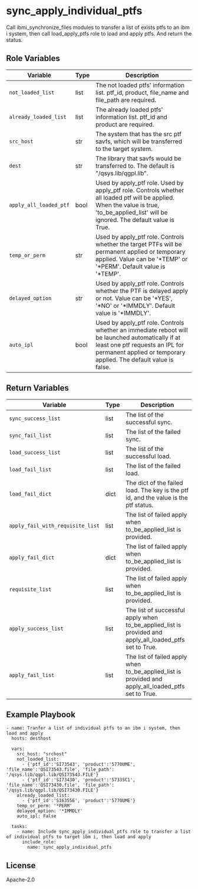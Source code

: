 sync_apply_individual_ptfs
=========
Call ibmi_synchronize_files modules to transfer a list of exists ptfs to an ibm i system, then call load_apply_ptfs role to load
and apply ptfs. And return the status.

Role Variables
--------------

| Variable              | Type          | Description                                                                      |
|-----------------------|---------------|----------------------------------------------------------------------------------|
| `not_loaded_list`      | list          | The not loaded ptfs' information list. ptf_id, product, file_name and file_path are required.  |
| `already_loaded_list`    | list        | The already loaded ptfs' information list. ptf_id and product are required.  |
| `src_host`            | str           | The system that has the src ptf savfs, which will be transferred to the target system.|
| `dest`                | str           | The library that savfs would be transferred to. The default is "/qsys.lib/qgpl.lib".  |
| `apply_all_loaded_ptf`| bool          | Used by apply_ptf role. Used by apply_ptf role. Controls whether all loaded ptf will be applied. When the value is true, 'to_be_applied_list' will be ignored. The default value is True.    |
| `temp_or_perm`        | str           | Used by apply_ptf role. Controls whether the target PTFs will be permanent applied or temporary applied. Value can be  '*TEMP' or '*PERM'. Default value is '*TEMP'.                     |
| `delayed_option`      | str           | Used by apply_ptf role. Controls whether the PTF is delayed apply or not. Value can be '*YES', '*NO' or '*IMMDLY'. Default value is '*IMMDLY'.                      |
| `auto_ipl`            | bool          | Used by apply_ptf role. Controls whether an immediate reboot will be launched automatically if at least one ptf requests an IPL for permanent applied or temporary applied. The default value is false. |

Return Variables
--------------

| Variable              | Type          | Description                   |
|-----------------------|---------------|-------------------------------|
| `sync_success_list`   | list          | The list of the successful sync.  |
| `sync_fail_list`      | list          | The list of the failed sync.      |
| `load_success_list`   | list          | The list of the successful load.  |
| `load_fail_list`      | list          | The list of the failed load.      |
| `load_fail_dict`      | dict          | The dict of the failed load. The key is the ptf id, and the value is the ptf status.|
| `apply_fail_with_requisite_list`      | list          | The list of failed apply when to_be_applied_list is provided.                                        |
| `apply_fail_dict`      | dict          | The list of failed apply when to_be_applied_list is provided.                                        |
| `requisite_list`      | list          | The list of failed apply when to_be_applied_list is provided.                                        |
| `apply_success_list`   | list          | The list of successful apply when to_be_applied_list is provided and apply_all_loaded_ptfs set to True.   |
| `apply_fail_list`      | list          | The list of failed apply when to_be_applied_list is provided and apply_all_loaded_ptfs set to True.   |

Example Playbook
----------------
```
- name: Tranfer a list of individual ptfs to an ibm i system, then load and apply
  hosts: desthost

  vars:
    src_host: "srchost"
    not_loaded_list:
      - {'ptf_id':'SI73543', 'product':'5770UME', 'file_name':'QSI73543.file', 'file_path': '/qsys.lib/qgpl.lib/QSI73543.FILE'}
      - {'ptf_id':'SI73430', 'product':'5733SC1', 'file_name':'QSI73430.file', 'file_path': '/qsys.lib/qgpl.lib/QSI73430.FILE'}
    already_loaded_list:
      - {'ptf_id':'SI63556', 'product':'5770UME'}
    temp_or_perm: '*PERM'
    delayed_option: '*IMMDLY'
    auto_ipl: False

  tasks:
    - name: Include sync_apply_individual_ptfs role to transfer a list of individual ptfs to target ibm i, then load and apply
      include_role:
        name: sync_apply_individual_ptfs
```

License
-------

Apache-2.0
